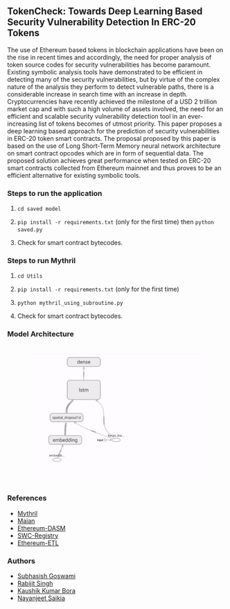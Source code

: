 ## TokenCheck: Towards Deep Learning Based Security Vulnerability Detection In ERC-20 Tokens
The use of Ethereum based tokens in blockchain applications have been on the rise in recent times and accordingly, the need for proper analysis of token source codes for security vulnerabilities has become paramount. Existing symbolic analysis tools have demonstrated to be efficient in detecting many of the security vulnerabilities, but by virtue of the complex nature of the analysis they perform to detect vulnerable paths, there is a considerable increase in search time with an increase in depth. Cryptocurrencies have recently achieved the milestone of a USD 2 trillion market cap and with such a high volume of assets involved, the need for an efficient and scalable security vulnerability detection tool in an ever-increasing list of tokens becomes of utmost priority. This paper proposes a deep learning based approach for the prediction of security vulnerabilities in ERC-20 token smart contracts. The proposal proposed by this paper is based on the use of Long Short-Term Memory neural network architecture on smart contract opcodes which are in form of sequential data. The proposed solution achieves great performance when tested on ERC-20 smart contracts collected from Ethereum mainnet and thus proves to be an efficient alternative for existing symbolic tools.

### Steps to run the application

1. `cd saved model`
   
2. `pip install -r requirements.txt` (only for the first time) then `python saved.py`

3. Check for smart contract bytecodes.

### Steps to run Mythril

1. `cd Utils`
   
2. `pip install -r requirements.txt` (only for the first time)

3. `python mythril_using_subroutine.py`

3. Check for smart contract bytecodes.

### Model Architecture
<br>
<div align="center" class="row">
  <img src="model.gif" width="400"/>
</div>


### References

* [Mythril](https://github.com/ConsenSys/mythril)
* [Maian](https://github.com/ivicanikolicsg/MAIAN)
* [Ethereum-DASM](https://github.com/tintinweb/ethereum-dasm)
* [SWC-Registry](https://github.com/SmartContractSecurity/SWC-registry)
* [Ethereum-ETL](https://github.com/blockchain-etl/ethereum-etl)


### Authors

* [Subhasish Goswami](https://github.com/subhasishgoswami)
* [Rabijit Singh](https://github.com/rabijitsingh)
* [Kaushik Kumar Bora](https://github.com/kaushikkumarbora)
* [Nayanjeet Saikia](https://github.com/Neyen108)
